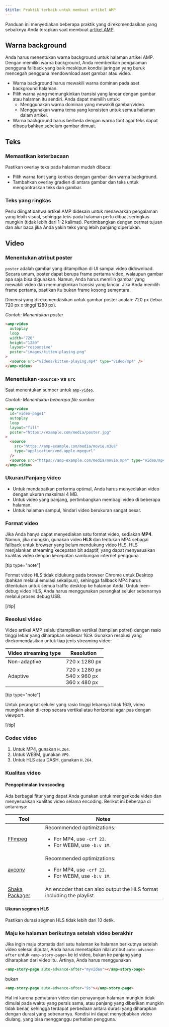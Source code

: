 ```yaml
---
$title: Praktik terbaik untuk membuat artikel AMP
---
```


Panduan ini menyediakan beberapa praktik yang direkomendasikan yang sebaiknya Anda terapkan saat membuat [artikel AMP](../../../documentation/components/reference/amp-story.md).

## Warna background

Anda harus menentukan warna background untuk halaman artikel AMP. Dengan memiliki warna background, Anda memberikan pengalaman pengguna fallback yang baik meskipun kondisi jaringan yang buruk mencegah pengguna mendownload aset gambar atau video.

- Warna background harus mewakili warna dominan pada aset background halaman.
- Pilih warna yang memungkinkan transisi yang lancar dengan gambar atau halaman itu sendiri. Anda dapat memilih untuk:
  - Menggunakan warna dominan yang mewakili gambar/video.
  - Menggunakan warna tema yang konsisten untuk semua halaman dalam artikel.
- Warna background harus berbeda dengan warna font agar teks dapat dibaca bahkan sebelum gambar dimuat.

## Teks

### Memastikan keterbacaan

Pastikan overlay teks pada halaman mudah dibaca:

- Pilih warna font yang kontras dengan gambar dan warna background.
- Tambahkan overlay gradien di antara gambar dan teks untuk mengontraskan teks dan gambar.

### Teks yang ringkas

Perlu diingat bahwa artikel AMP didesain untuk menawarkan pengalaman yang lebih visual, sehingga teks pada halaman perlu dibuat seringkas mungkin (tidak lebih dari 1-2 kalimat). Pertimbangkan dengan cermat tujuan dan alur baca jika Anda yakin teks yang lebih panjang diperlukan.

## Video

### Menentukan atribut poster

`poster` adalah gambar yang ditampilkan di UI sampai video didownload. Secara umum, poster dapat berupa frame pertama video, walaupun gambar apa saja bisa digunakan. Namun, Anda harus memilih gambar yang mewakili video dan memungkinkan transisi yang lancar. Jika Anda memilih frame pertama, pastikan itu bukan frame kosong sementara.

Dimensi yang direkomendasikan untuk gambar poster adalah: 720 px (lebar 720 px x tinggi 1280 px).

_Contoh: Menentukan poster_

```html
<amp-video
  autoplay
  loop
  width="720"
  height="1280"
  layout="responsive"
  poster="images/kitten-playing.png"
>
  <source src="videos/kitten-playing.mp4" type="video/mp4" />
</amp-video>
```

### Menentukan `<source>` vs `src`

Saat menentukan sumber untuk [`amp-video`](../../../documentation/components/reference/amp-video.md).

_Contoh: Menentukan beberapa file sumber_

```html
<amp-video
  id="video-page1"
  autoplay
  loop
  layout="fill"
  poster="https://example.com/media/poster.jpg"
>
  <source
    src="https://amp-example.com/media/movie.m3u8"
    type="application/vnd.apple.mpegurl"
  />
  <source src="https://amp-example.com/media/movie.mp4" type="video/mp4" />
</amp-video>
```

### Ukuran/Panjang video

- Untuk mendapatkan performa optimal, Anda harus menyediakan video dengan ukuran maksimal 4 MB.
- Untuk video yang panjang, pertimbangkan membagi video di beberapa halaman.
- Untuk halaman sampul, hindari video berukuran sangat besar.

### Format video

Jika Anda hanya dapat menyediakan satu format video, sediakan **MP4**. Namun, jika mungkin, gunakan video **HLS** dan tentukan MP4 sebagai fallback untuk browser yang belum mendukung video HLS. HLS menjalankan streaming kecepatan bit adaptif, yang dapat menyesuaikan kualitas video dengan kecepatan sambungan internet pengguna.

[tip type="note"]

Format video HLS tidak didukung pada browser Chrome untuk Desktop (bahkan melalui emulasi sekalipun), sehingga fallback MP4 harus ditentukan untuk semua traffic desktop ke halaman Anda. Untuk men-debug video HLS, Anda harus menggunakan perangkat seluler sebenarnya melalui proses debug USB.

[/tip]

### Resolusi video

Video artikel AMP selalu ditampilkan vertikal (tampilan potret) dengan rasio tinggi lebar yang diharapkan sebesar 16:9. Gunakan resolusi yang direkomendasikan untuk tiap jenis streaming video:

<table>
  <thead>
    <tr>
     <th>Video streaming type</th>
     <th>Resolution</th>
    </tr>
  </thead>
  <tbody>
    <tr>
     <td>Non-adaptive</td>
     <td>720 x 1280 px</td>
    </tr>
    <tr>
     <td>Adaptive</td>
     <td>720 x 1280 px<br>540 x 960 px<br>360 x 480 px</td>
    </tr>
  </tbody>
</table>

[tip type="note"]

Untuk perangkat seluler yang rasio tinggi lebarnya tidak 16:9, video mungkin akan di-crop secara vertikal atau horizontal agar pas dengan viewport.

[/tip]

### Codec video

1.  Untuk MP4, gunakan `H.264`.
2.  Untuk WEBM, gunakan `VP9`.
3.  Untuk HLS atau DASH, gunakan `H.264`.

### Kualitas video

#### Pengoptimalan transcoding

Ada berbagai fitur yang dapat Anda gunakan untuk mengenkode video dan menyesuaikan kualitas video selama encoding. Berikut ini beberapa di antaranya:

<table>
  <thead>
    <tr>
     <th>Tool</th>
     <th>Notes</th>
    </tr>
  </thead>
  <tbody>
    <tr>
     <td><a href="https://www.ffmpeg.org/about.html">FFmpeg</a>
     </td>
     <td>Recommended optimizations:
      <ul>
        <li>For MP4, use <code>-crf 23</code>.</li>
        <li>For WEBM, use <code>-b:v 1M</code>.</li>
      </ul>
     </td>
    </tr>
    <tr>
     <td><a href="https://libav.org/avconv.html">avconv</a>
     </td>
     <td>Recommended optimizations:
      <ul>
        <li>For MP4, use <code>-crf 23</code>.</li>
        <li>For WEBM, use <code>-b:v 1M</code>.</li>
      </ul>
     </td>
    </tr>
    <tr>
     <td><a href="https://github.com/google/shaka-packager">Shaka Packager</a></td>
     <td>An encoder that can also output the HLS format including the playlist.
     </td>
    </tr>
  </tbody>
</table>

#### Ukuran segmen HLS

Pastikan durasi segmen HLS tidak lebih dari 10 detik.

### Maju ke halaman berikutnya setelah video berakhir

Jika ingin maju otomatis dari satu halaman ke halaman berikutnya setelah video selesai diputar, Anda harus menetapkan nilai atribut `auto-advance-after` untuk `<amp-story-page>` ke id video, bukan ke panjang yang diharapkan dari video itu. Artinya, Anda harus menggunakan

```html
<amp-story-page auto-advance-after="myvideo"></amp-story-page>
```

bukan

```html
<amp-story-page auto-advance-after="9s"></amp-story-page>
```

Hal ini karena pemutaran video dan penayangan halaman mungkin tidak dimulai pada waktu yang persis sama, atau panjang yang diberikan mungkin tidak benar, sehingga terdapat perbedaan antara durasi yang diharapkan dengan durasi yang sebenarnya. Kondisi ini dapat menyebabkan video diulang, yang bisa mengganggu perhatian pengguna.
